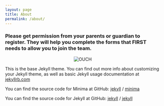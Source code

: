 ```yaml
---
layout: page
title: About
permalink: /about/
---
```


### Please get permission from your parents or guardian to register. They will help you complete the forms that FIRST needs to allow you to join the team.

<div style="display: flex; justify-content: center;">
  <img src="https://i.imgur.com/AgjWNb1.gif" alt="OUCH">
</div>

This is the base Jekyll theme. You can find out more info about customizing your Jekyll theme, as well as basic Jekyll usage documentation at [jekyllrb.com](https://jekyllrb.com/)

You can find the source code for Minima at GitHub:
[jekyll][jekyll-organization] /
[minima](https://github.com/jekyll/minima)

You can find the source code for Jekyll at GitHub:
[jekyll][jekyll-organization] /
[jekyll](https://github.com/jekyll/jekyll)


[jekyll-organization]: https://github.com/jekyll
